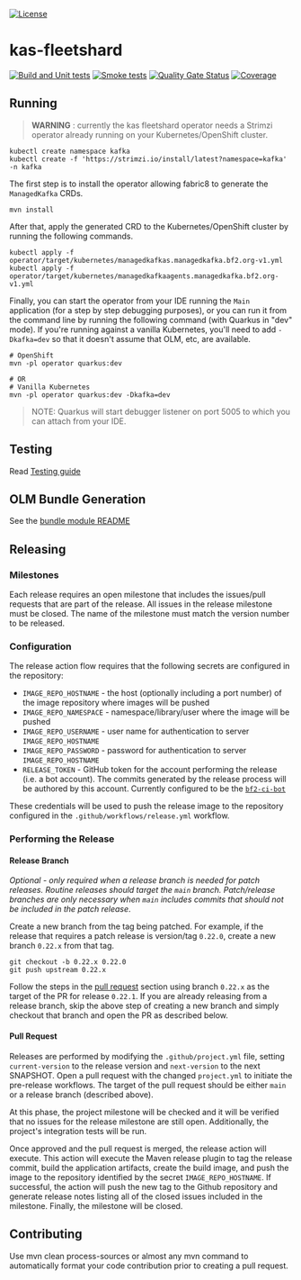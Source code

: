 [![License](https://img.shields.io/badge/license-Apache--2.0-blue.svg)](http://www.apache.org/licenses/LICENSE-2.0)


# kas-fleetshard

[![Build and Unit tests](https://github.com/bf2fc6cc711aee1a0c2a/kas-fleetshard/actions/workflows/build.yml/badge.svg)](https://github.com/bf2fc6cc711aee1a0c2a/kas-fleetshard/actions/workflows/build.yml)
[![Smoke tests](https://github.com/bf2fc6cc711aee1a0c2a/kas-fleetshard/actions/workflows/smoke.yaml/badge.svg)](https://github.com/bf2fc6cc711aee1a0c2a/kas-fleetshard/actions/workflows/smoke.yaml)
[![Quality Gate Status](https://sonarcloud.io/api/project_badges/measure?project=bf2fc6cc711aee1a0c2a_kas-fleetshard&metric=alert_status)](https://sonarcloud.io/summary/new_code?id=bf2fc6cc711aee1a0c2a_kas-fleetshard)
[![Coverage](https://sonarcloud.io/api/project_badges/measure?project=bf2fc6cc711aee1a0c2a_kas-fleetshard&metric=coverage)](https://sonarcloud.io/summary/new_code?id=bf2fc6cc711aee1a0c2a_kas-fleetshard)


## Running

> **WARNING** : currently the kas fleetshard operator needs a Strimzi operator already running on your Kubernetes/OpenShift cluster.

```shell
kubectl create namespace kafka
kubectl create -f 'https://strimzi.io/install/latest?namespace=kafka' -n kafka
```

The first step is to install the operator allowing fabric8 to generate the `ManagedKafka` CRDs.

```shell
mvn install
```

After that, apply the generated CRD to the Kubernetes/OpenShift cluster by running the following commands.

```shell
kubectl apply -f operator/target/kubernetes/managedkafkas.managedkafka.bf2.org-v1.yml
kubectl apply -f operator/target/kubernetes/managedkafkaagents.managedkafka.bf2.org-v1.yml
```

Finally, you can start the operator from your IDE running the `Main` application (for a step by step debugging purposes),
or you can run it from the command line by running the following command (with Quarkus in "dev" mode). If you're running
against a vanilla Kubernetes, you'll need to add `-Dkafka=dev` so that it doesn't assume that OLM, etc, are available.

```shell
# OpenShift
mvn -pl operator quarkus:dev

# OR
# Vanilla Kubernetes
mvn -pl operator quarkus:dev -Dkafka=dev
```

> NOTE: Quarkus will start debugger listener on port 5005 to which you can attach from your IDE.

## Testing

Read [Testing guide](TESTING.md)

## OLM Bundle Generation

See the [bundle module README](bundle/README.md)

## Releasing

### Milestones
Each release requires an open milestone that includes the issues/pull requests that are part of the release. All issues in the release milestone must be closed. The name of the milestone must match the version number to be released.

### Configuration
The release action flow requires that the following secrets are configured in the repository:
* `IMAGE_REPO_HOSTNAME` - the host (optionally including a port number) of the image repository where images will be pushed
* `IMAGE_REPO_NAMESPACE` - namespace/library/user where the image will be pushed
* `IMAGE_REPO_USERNAME` - user name for authentication to server `IMAGE_REPO_HOSTNAME`
* `IMAGE_REPO_PASSWORD` - password for authentication to server `IMAGE_REPO_HOSTNAME`
* `RELEASE_TOKEN` - GitHub token for the account performing the release (i.e. a bot account). The commits generated by the release process will be authored by this account. Currently configured to be the [`bf2-ci-bot`](https://github.com/bf2-ci-bot)

These credentials will be used to push the release image to the repository configured in the `.github/workflows/release.yml` workflow.

### Performing the Release

#### Release Branch

*Optional - only required when a release branch is needed for patch releases. Routine releases should target the `main` branch. Patch/release branches are only necessary when `main` includes commits that should not be included in the patch release*.

Create a new branch from the tag being patched. For example, if the release that requires a patch release is version/tag `0.22.0`, create a new branch `0.22.x` from that tag.

```shell
git checkout -b 0.22.x 0.22.0
git push upstream 0.22.x
```
Follow the steps in the [pull request](#pull-request) section using branch `0.22.x` as the target of the PR for release `0.22.1`.
If you are already releasing from a release branch, skip the above step of creating a new branch and simply checkout that branch and open the PR as described below.

#### Pull Request

Releases are performed by modifying the `.github/project.yml` file, setting `current-version` to the release version and `next-version` to the next SNAPSHOT. Open a pull request with the changed `project.yml` to initiate the pre-release workflows. The target of the pull request should be either `main` or a release branch (described above).

At this phase, the project milestone will be checked and it will be verified that no issues for the release milestone are still open. Additionally, the project's integration tests will be run.

Once approved and the pull request is merged, the release action will execute. This action will execute the Maven release plugin to tag the release commit, build the application artifacts, create the build image, and push the image to the repository identified by the secret `IMAGE_REPO_HOSTNAME`. If successful, the action will push the new tag to the Github repository and generate release notes listing all of the closed issues included in the milestone. Finally, the milestone will be closed.

## Contributing

Use mvn clean process-sources or almost any mvn command to automatically format your code contribution prior to creating a pull request.
